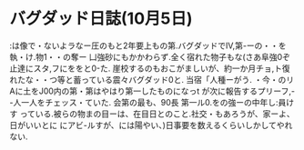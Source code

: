 # バグダッド日誌(10月5日)

:は像で・ないよラなー圧のもと2年要上もの第.バグダッドでⅣ,第-ーの・・を執・け.物1・・の奪ー
凵強砂にもかかわらず.全く宿れた物子もな(さあ阜強0ぞ止達にスタ,フにををと0-た.
崖校するのもおこがましいが、約一か月チョ,ト復れたな・・つ等と蓄っている震々バグダッド0と.
当宿「人種ーがう.
・今・のリAに土をJ00内の第・第はやはり第一したものになっt
が次に報告するプリーフ,--人一人をチェッス・ていた.
会第の最も、90長
第一ル0.をの強ーの中年し:員けす
っている.被らの物まの目ーは、在目日とのこと.社交・もあろうが、家ーよ、日がいいとに
にアビ-ルすが、には陽やい、)日事要を数えるくらいしかしてやれない.
